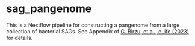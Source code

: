 # sag_pangenome

This is a Nextflow pipeline for constructing a pangenome from a large collection of bacterial SAGs. See Appendix of [G. Birzu, et al., eLife (2023)](https://doi.org/10.7554/eLife.90849.1) for details. 
